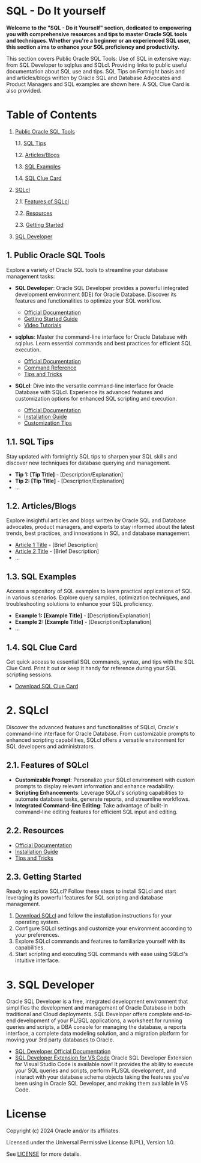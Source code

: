 # SQL - Do It yourself 
**Welcome to the "SQL - Do it Yourself" section, dedicated to empowering you with comprehensive resources and tips to master Oracle SQL tools and techniques. Whether you're a beginner or an experienced SQL user, this section aims to enhance your SQL proficiency and productivity.**

This section covers Public Oracle SQL Tools: Use of SQL in extensive way: from SQL Developer to sqlplus and SQLcl.
Providing links to public useful documentation about SQL use and tips. SQL Tips on Fortnight basis and and articles/blogs written by Oracle SQL and Database Advocates and Product Managers and SQL examples are shown here.
A SQL Clue Card is also provided.

# Table of Contents

1. [Public Oracle SQL Tools](#public-oracle-sql-tools)

    1.1. [SQL Tips](#sql-tips)

    1.2. [Articles/Blogs](#articlesblogs)

    1.3. [SQL Examples](#sql-examples)

    1.4. [SQL Clue Card](#sql-clue-card)

2. [SQLcl](#sqlcl)

    2.1. [Features of SQLcl](#features-of-sqlcl)
    
    2.2. [Resources](#resources)

    2.3. [Getting Started](#getting-started)
    
3. [SQL Developer](#sql-developer)


## 1. Public Oracle SQL Tools

Explore a variety of Oracle SQL tools to streamline your database management tasks:

- **SQL Developer**: Oracle SQL Developer provides a powerful integrated development environment (IDE) for Oracle Database. Discover its features and functionalities to optimize your SQL workflow.
  - [Official Documentation](https://docs.oracle.com/cd/E12151_01/index.htm)
  - [Getting Started Guide](https://docs.oracle.com/cd/E25259_01/appdev.31/e24285/toc.htm)
  - [Video Tutorials](link)

- **sqlplus**: Master the command-line interface for Oracle Database with sqlplus. Learn essential commands and best practices for efficient SQL execution.
  - [Official Documentation](link)
  - [Command Reference](link)
  - [Tips and Tricks](link)

- **SQLcl**: Dive into the versatile command-line interface for Oracle Database with SQLcl. Experience its advanced features and customization options for enhanced SQL scripting and execution.
  - [Official Documentation](link)
  - [Installation Guide](link)
  - [Customization Tips](link)

## 1.1. SQL Tips

Stay updated with fortnightly SQL tips to sharpen your SQL skills and discover new techniques for database querying and management.

- **Tip 1: [Tip Title]** - [Description/Explanation]
- **Tip 2: [Tip Title]** - [Description/Explanation]
- ...

## 1.2. Articles/Blogs

Explore insightful articles and blogs written by Oracle SQL and Database advocates, product managers, and experts to stay informed about the latest trends, best practices, and innovations in SQL and database management.

- [Article 1 Title](link) - [Brief Description]
- [Article 2 Title](link) - [Brief Description]
- ...

## 1.3. SQL Examples

Access a repository of SQL examples to learn practical applications of SQL in various scenarios. Explore query samples, optimization techniques, and troubleshooting solutions to enhance your SQL proficiency.

- **Example 1: [Example Title]** - [Description/Explanation]
- **Example 2: [Example Title]** - [Description/Explanation]
- ...

## 1.4. SQL Clue Card

Get quick access to essential SQL commands, syntax, and tips with the SQL Clue Card. Print it out or keep it handy for reference during your SQL scripting sessions.

- [Download SQL Clue Card](link)

# 2. SQLcl

Discover the advanced features and functionalities of SQLcl, Oracle's command-line interface for Oracle Database. From customizable prompts to enhanced scripting capabilities, SQLcl offers a versatile environment for SQL developers and administrators.

## 2.1. Features of SQLcl

- **Customizable Prompt**: Personalize your SQLcl environment with custom prompts to display relevant information and enhance readability.
- **Scripting Enhancements**: Leverage SQLcl's scripting capabilities to automate database tasks, generate reports, and streamline workflows.
- **Integrated Command-line Editing**: Take advantage of built-in command-line editing features for efficient SQL input and editing.

## 2.2.  Resources

- [Official Documentation](https://www.oracle.com/es/database/sqldeveloper/technologies/sqlcl/)
- [Installation Guide](https://docs.oracle.com/en/database/oracle/apex/23.2/aeadm/downloading-and-installing-sqlcl.html)
- [Tips and Tricks](link)

## 2.3. Getting Started

Ready to explore SQLcl? Follow these steps to install SQLcl and start leveraging its powerful features for SQL scripting and database management.

1. [Download SQLcl](link) and follow the installation instructions for your operating system.
2. Configure SQLcl settings and customize your environment according to your preferences.
3. Explore SQLcl commands and features to familiarize yourself with its capabilities.
4. Start scripting and executing SQL commands with ease using SQLcl's intuitive interface.

# 3. SQL Developer
Oracle SQL Developer is a free, integrated development environment that simplifies the development and management of Oracle Database in both traditional and Cloud deployments. SQL Developer offers complete end-to-end development of your PL/SQL applications, a worksheet for running queries and scripts, a DBA console for managing the database, a reports interface, a complete data modeling solution, and a migration platform for moving your 3rd party databases to Oracle.

- [SQL Developer Official Documentation](https://docs.oracle.com/en/database/oracle/sql-developer/) 
- [SQL Developer Extension for VS Code](https://marketplace.visualstudio.com/items?itemName=Oracle.sql-developer)
   Oracle SQL Developer Extension for Visual Studio Code is available now! It provides the ability to execute your SQL queries and scripts, perform PL/SQL development, and interact with your database schema objects  taking the features you’ve been using in Oracle SQL Developer, and making them available in VS Code.

# License

Copyright (c) 2024 Oracle and/or its affiliates.

Licensed under the Universal Permissive License (UPL), Version 1.0.

See [LICENSE](https://github.com/oracle-devrel/technology-engineering/blob/main/LICENSE) for more details.
